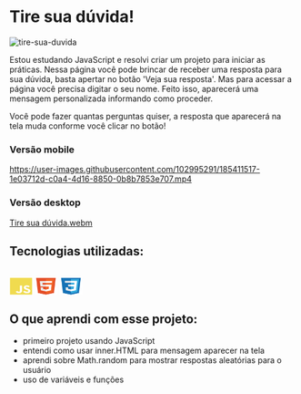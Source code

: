 # Tire sua dúvida!


![tire-sua-duvida](https://user-images.githubusercontent.com/102995291/185239873-081be74d-a507-4a54-822c-c95b0b53fe67.jpg)

Estou estudando JavaScript e resolvi criar um projeto para iniciar as práticas. Nessa página você pode brincar de receber uma resposta para sua dúvida, basta apertar no botão 'Veja sua resposta'. Mas para acessar a página você precisa digitar o seu nome. Feito isso, aparecerá uma mensagem personalizada informando como proceder.


Você pode fazer quantas perguntas quiser, a resposta que aparecerá na tela muda conforme você clicar no botão!

### Versão mobile
https://user-images.githubusercontent.com/102995291/185411517-1e03712d-c0a4-4d16-8850-0b8b7853e707.mp4


### Versão desktop
[Tire sua dúvida.webm](https://user-images.githubusercontent.com/102995291/185413473-7ca1c62f-5066-4245-ba73-2a34bd2b2c36.webm)


## Tecnologias utilizadas:

<div style="display: inline_block"><br>
  <img align="center" alt="Js" height="30" width="40" src="https://raw.githubusercontent.com/devicons/devicon/master/icons/javascript/javascript-plain.svg">
  <img align="center" alt="HTML" height="30" width="40" src="https://raw.githubusercontent.com/devicons/devicon/master/icons/html5/html5-original.svg">
  <img align="center" alt="CSS" height="30" width="40" src="https://raw.githubusercontent.com/devicons/devicon/master/icons/css3/css3-original.svg">
</div>

## O que aprendi com esse projeto:

- primeiro projeto usando JavaScript
- entendi como usar inner.HTML para mensagem aparecer na tela
- aprendi sobre Math.random para mostrar respostas aleatórias para o usuário
- uso de variáveis e funções

